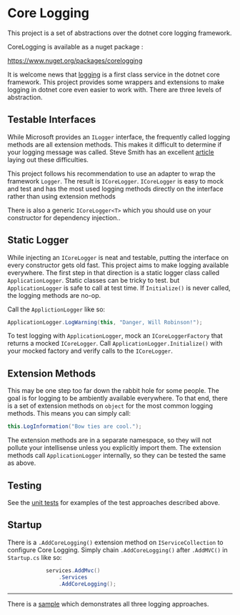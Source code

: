 # Core Logging
This project is a set of abstractions over the dotnet core logging framework.

CoreLogging is available as a nuget package : 

https://www.nuget.org/packages/corelogging

It is welcome news that [logging](https://docs.microsoft.com/en-us/aspnet/core/fundamentals/logging/?view=aspnetcore-2.1&tabs=aspnetcore2x) is a first class service in the dotnet core framework. This project provides some wrappers and extensions to make logging in dotnet core even easier to work with. There are three levels of abstraction.

## Testable Interfaces
While Microsoft provides an `ILogger` interface, the frequently called logging methods are all extension methods. This makes it difficult to determine if your logging message was called. Steve Smith has an excellent [article](https://ardalis.com/testing-logging-in-aspnet-core) laying out these difficulties.

This project follows his recommendation to use an adapter to wrap the framework `Logger`. The result is `ICoreLogger`. `ICoreLogger` is easy to mock and test and has the most used logging methods directly on the interface rather than using extension methods

There is also a generic `ICoreLogger<T>` which you should use on your constructor for dependency injection..

## Static Logger
While injecting an `ICoreLogger` is neat and testable, putting the interface on every constructor gets old fast. This project aims to make logging available everywhere. The first step in that direction is a static logger class called `ApplicationLogger`. Static classes can be tricky to test. but `ApplicationLogger` is safe to call at test time.  If  `Initialize()` is never called, the logging methods are no-op.

Call the `ApplictionLogger` like so:
``` C#
ApplicationLogger.LogWarning(this, "Danger, Will Robinson!");
```
To test logging with `ApplicationLogger`, mock an `ICoreLoggerFactory` that returns a mocked `ICoreLogger`. Call `ApplicationLogger.Initialize()` with your mocked factory and verify calls to the `ICoreLogger`.

## Extension Methods
This may be one step too far down the rabbit hole for some people. The goal is for logging to be ambiently available everywhere. To that end, there is a set of extension methods on `object` for the most common logging methods.  This means you can simply call:
``` C#
this.LogInformation("Bow ties are cool.");
```
The extension methods are in a separate namespace, so they will not pollute your intellisense unless you explicitly import them. The extension methods call `ApplicationLogger` internally, so they can be tested the same as above.

## Testing
See the [unit tests](https://github.com/alanstevens/CoreLogging/tree/master/src/CoreLoggingTests) for examples of the test approaches described above. 

## Startup
There is a `.AddCoreLogging()` extension method on `IServiceCollection` to configure Core Logging. Simply chain `.AddCoreLogging()` after `.AddMVC()` in `Startup.cs` like so:

``` C#
            services.AddMvc()
                .Services
                .AddCoreLogging();
```

---
There is a [sample](https://github.com/alanstevens/CoreLogging/blob/master/src/Sample/Controllers/HomeController.cs#L17) which demonstrates all three logging approaches.